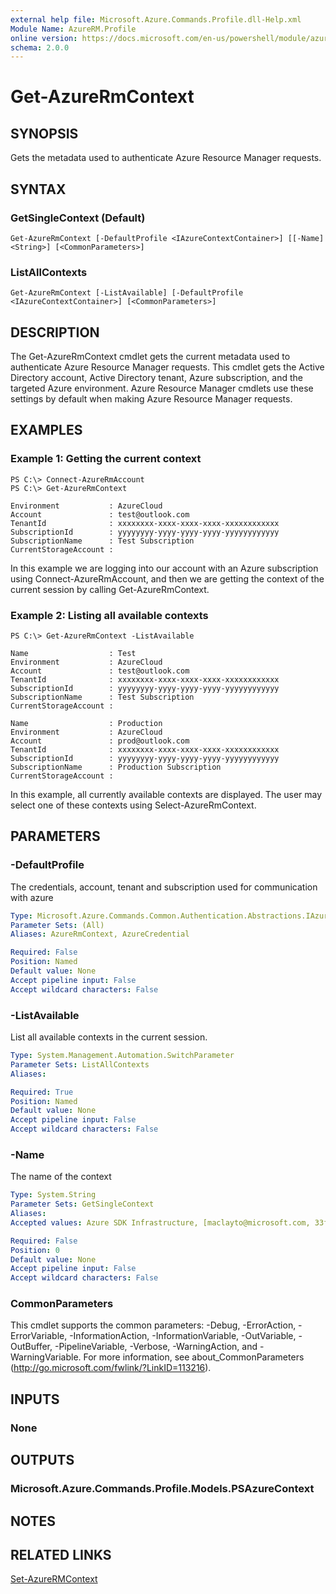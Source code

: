 ```yaml
---
external help file: Microsoft.Azure.Commands.Profile.dll-Help.xml
Module Name: AzureRM.Profile
online version: https://docs.microsoft.com/en-us/powershell/module/azurerm.profile/get-azurermcontext
schema: 2.0.0
---
```


# Get-AzureRmContext

## SYNOPSIS
Gets the metadata used to authenticate Azure Resource Manager requests.

## SYNTAX

### GetSingleContext (Default)
```
Get-AzureRmContext [-DefaultProfile <IAzureContextContainer>] [[-Name] <String>] [<CommonParameters>]
```

### ListAllContexts
```
Get-AzureRmContext [-ListAvailable] [-DefaultProfile <IAzureContextContainer>] [<CommonParameters>]
```

## DESCRIPTION
The Get-AzureRmContext cmdlet gets the current metadata used to authenticate Azure Resource Manager requests.
This cmdlet gets the Active Directory account, Active Directory tenant, Azure subscription, and the targeted Azure environment.
Azure Resource Manager cmdlets use these settings by default when making Azure Resource Manager requests.

## EXAMPLES

### Example 1: Getting the current context
```
PS C:\> Connect-AzureRmAccount
PS C:\> Get-AzureRmContext

Environment           : AzureCloud
Account               : test@outlook.com
TenantId              : xxxxxxxx-xxxx-xxxx-xxxx-xxxxxxxxxxxx
SubscriptionId        : yyyyyyyy-yyyy-yyyy-yyyy-yyyyyyyyyyyy
SubscriptionName      : Test Subscription
CurrentStorageAccount :
```

In this example we are logging into our account with an Azure subscription using Connect-AzureRmAccount, and then we are getting the context of the current session by calling Get-AzureRmContext.

### Example 2: Listing all available contexts
```
PS C:\> Get-AzureRmContext -ListAvailable

Name                  : Test
Environment           : AzureCloud
Account               : test@outlook.com
TenantId              : xxxxxxxx-xxxx-xxxx-xxxx-xxxxxxxxxxxx
SubscriptionId        : yyyyyyyy-yyyy-yyyy-yyyy-yyyyyyyyyyyy
SubscriptionName      : Test Subscription
CurrentStorageAccount :

Name                  : Production
Environment           : AzureCloud
Account               : prod@outlook.com
TenantId              : xxxxxxxx-xxxx-xxxx-xxxx-xxxxxxxxxxxx
SubscriptionId        : yyyyyyyy-yyyy-yyyy-yyyy-yyyyyyyyyyyy
SubscriptionName      : Production Subscription
CurrentStorageAccount :
```

In this example, all currently available contexts are displayed.  The user may select one of these contexts using Select-AzureRmContext.

## PARAMETERS

### -DefaultProfile
The credentials, account, tenant and subscription used for communication with azure

```yaml
Type: Microsoft.Azure.Commands.Common.Authentication.Abstractions.IAzureContextContainer
Parameter Sets: (All)
Aliases: AzureRmContext, AzureCredential

Required: False
Position: Named
Default value: None
Accept pipeline input: False
Accept wildcard characters: False
```

### -ListAvailable
List all available contexts in the current session.

```yaml
Type: System.Management.Automation.SwitchParameter
Parameter Sets: ListAllContexts
Aliases:

Required: True
Position: Named
Default value: None
Accept pipeline input: False
Accept wildcard characters: False
```

### -Name
The name of the context

```yaml
Type: System.String
Parameter Sets: GetSingleContext
Aliases:
Accepted values: Azure SDK Infrastructure, [maclayto@microsoft.com, 33f39d49-6173-49bf-9789-db5548ee6d73], AzureSDKADGraph2,  - 8bc48661-1801-4b7a-8ca1-6a3cadfb4870, [maddieclayton1@gmail.com], Node CLI Test, Azure SDK Powershell Test - Manual - 9e223dbe-3399-4e19-88eb-0975f02ac87f, Scottph Internal Consumption, AzureSDKADGraph2 - 0b1f6471-1bf0-4dda-aec3-cb9272f09590, Azure SDK Powershell Test - c9cbd920-c00c-427c-852b-8aaf38badaeb, [maclayto@microsoft.com, 92ad8d84-3287-4990-b83d-5e983832f7ce], Azure SDK Powershell Test - Manual, Network Traffic Analytics Subscription 3 - af15e575-f948-49ac-bce0-252d028e9379, Pay-As-You-Go, Azure SDK Powershell Test

Required: False
Position: 0
Default value: None
Accept pipeline input: False
Accept wildcard characters: False
```

### CommonParameters
This cmdlet supports the common parameters: -Debug, -ErrorAction, -ErrorVariable, -InformationAction, -InformationVariable, -OutVariable, -OutBuffer, -PipelineVariable, -Verbose, -WarningAction, and -WarningVariable. For more information, see about_CommonParameters (http://go.microsoft.com/fwlink/?LinkID=113216).

## INPUTS

### None

## OUTPUTS

### Microsoft.Azure.Commands.Profile.Models.PSAzureContext

## NOTES

## RELATED LINKS

[Set-AzureRMContext](./Set-AzureRMContext.md)

